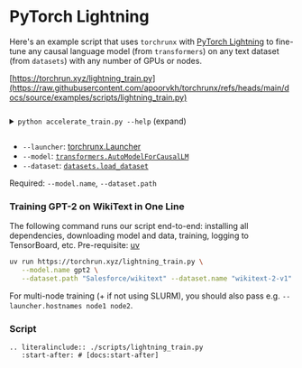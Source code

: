 # PyTorch Lightning

Here's an example script that uses `torchrunx` with [PyTorch Lightning](https://lightning.ai/docs/pytorch/stable/) to fine-tune any causal language model (from `transformers`) on any text dataset (from `datasets`) with any number of GPUs or nodes.

[https://torchrun.xyz/lightning_train.py](https://raw.githubusercontent.com/apoorvkh/torchrunx/refs/heads/main/docs/source/examples/scripts/lightning_train.py)

<details>
  <summary><p style="display: inline-block;"><code class="docutils literal notranslate"><span class="pre">python accelerate_train.py --help</span></code></p> (expand)</summary>

  ```{eval-rst}
  .. literalinclude:: ./scripts/lightning_help.txt
  ```
</details>

  - `--launcher`: [torchrunx.Launcher](../api.md#torchrunx.Launcher)
  - `--model`: [`transformers.AutoModelForCausalLM`](https://huggingface.co/docs/transformers/en/model_doc/auto#transformers.AutoModelForCausalLM)
  - `--dataset`: [`datasets.load_dataset`](https://huggingface.co/docs/datasets/en/package_reference/loading_methods#datasets.load_dataset)

Required: `--model.name`, `--dataset.path`

### Training GPT-2 on WikiText in One Line

The following command runs our script end-to-end: installing all dependencies, downloading model and data, training, logging to TensorBoard, etc. Pre-requisite: [uv](https://docs.astral.sh/uv)

```bash
uv run https://torchrun.xyz/lightning_train.py \
   --model.name gpt2 \
   --dataset.path "Salesforce/wikitext" --dataset.name "wikitext-2-v1" --dataset.split "train" --dataset.num-samples 80
```

For multi-node training (+ if not using SLURM), you should also pass e.g. `--launcher.hostnames node1 node2`.

### Script

```{eval-rst}
.. literalinclude:: ./scripts/lightning_train.py
   :start-after: # [docs:start-after]
```
